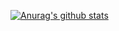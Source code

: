[![Anurag's github stats](https://github-readme-stats.vercel.app/api?username=cyla00)](https://github.com/anuraghazra/github-readme-stats)

